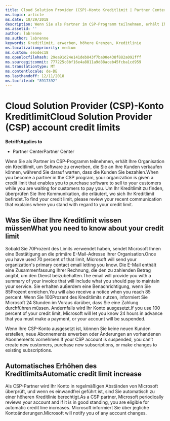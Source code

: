 ```yaml
---
title: Cloud Solution Provider (CSP)-Konto Kreditlimit | Partner Center
ms.topic: article
ms.date: 10/29/2018
description: Wenn Sie als Partner im CSP-Programm teilnehmen, erhält Ihre Organisation ein Kreditlimit, um Software zu erwerben, die Sie an Ihre Kunden verkaufen können, während Sie darauf warten, dass die Kunden Sie bezahlen.
ms.assetid: ''
author: labrenne
ms.author: labrenne
keywords: Kreditlimit, erwerben, höhere Grenzen, Kreditlinie
ms.localizationpriority: medium
ms.custom: seodec18
ms.openlocfilehash: 29ea91d24e141deb843f7ba00e438f882a092fff
ms.sourcegitcommit: 777225c8bf16e4a8811a9d88aceb45fcba1cd959
ms.translationtype: MT
ms.contentlocale: de-DE
ms.lasthandoff: 12/11/2018
ms.locfileid: "8917392"
---
```

# <a name="cloud-solution-provider-csp-account-credit-limits"></a><span data-ttu-id="f03fa-104">Cloud Solution Provider (CSP)-Konto Kreditlimit</span><span class="sxs-lookup"><span data-stu-id="f03fa-104">Cloud Solution Provider (CSP) account credit limits</span></span>

**<span data-ttu-id="f03fa-105">Betriff:</span><span class="sxs-lookup"><span data-stu-id="f03fa-105">Applies to</span></span>**

- <span data-ttu-id="f03fa-106">Partner Center</span><span class="sxs-lookup"><span data-stu-id="f03fa-106">Partner Center</span></span>

<span data-ttu-id="f03fa-107">Wenn Sie als Partner im CSP-Programm teilnehmen, erhält Ihre Organisation ein Kreditlimit, um Software zu erwerben, die Sie an Ihre Kunden verkaufen können, während Sie darauf warten, dass die Kunden Sie bezahlen.</span><span class="sxs-lookup"><span data-stu-id="f03fa-107">When you become a partner in the CSP program, your organization is given a credit limit that enables you to purchase software to sell to your customers while you are waiting for customers to pay you.</span></span> <span data-ttu-id="f03fa-108">Um Ihr Kreditlimit zu finden, überprüfen Sie Ihre Kommunikation, die erläutert, wo sich Ihr Kreditlimit befindet.</span><span class="sxs-lookup"><span data-stu-id="f03fa-108">To find your credit limit, please review your recent communication that explains where you stand with regard to your credit limit.</span></span>  

## <a name="what-you-need-to-know-about-your-credit-limit"></a><span data-ttu-id="f03fa-109">Was Sie über Ihre Kreditlimit wissen müssen</span><span class="sxs-lookup"><span data-stu-id="f03fa-109">What you need to know about your credit limit</span></span>

<span data-ttu-id="f03fa-110">Sobald Sie 70Prozent des Limits verwendet haben, sendet Microsoft Ihnen eine Bestätigung an die primäre E-Mail-Adresse Ihrer Organisation.</span><span class="sxs-lookup"><span data-stu-id="f03fa-110">Once you have used 70 percent of that limit, Microsoft will send your organization's primary contact email letting you know.</span></span> <span data-ttu-id="f03fa-111">Die E-Mail enthält eine Zusammenfassung Ihrer Rechnung, die den zu zahlenden Betrag angibt, um den Dienst beizubehalten.</span><span class="sxs-lookup"><span data-stu-id="f03fa-111">The email will provide you with a summary of your invoice that will include what you should pay to maintain your service.</span></span> <span data-ttu-id="f03fa-112">Sie erhalten außerdem eine Benachrichtigung, wenn Sie 85Prozent erreichen.</span><span class="sxs-lookup"><span data-stu-id="f03fa-112">You will also receive a notice when you reach 85 percent.</span></span> <span data-ttu-id="f03fa-113">Wenn Sie 100Prozent des Kreditlimits nutzen, informiert Sie Microsoft 24 Stunden im Voraus darüber, dass Sie eine Zahlung durchführen müssen. Andernfalls wird Ihr Konto ausgesetzt.</span><span class="sxs-lookup"><span data-stu-id="f03fa-113">If you use 100 percent of your credit limit, Microsoft will let you know 24 hours in advance that you must make a payment, or your account will be suspended.</span></span> 

<span data-ttu-id="f03fa-114">Wenn Ihre CSP-Konto ausgesetzt ist, können Sie keine neuen Kunden erstellen, neue Abonnements erwerben oder Änderungen an vorhandenen Abonnements vornehmen.</span><span class="sxs-lookup"><span data-stu-id="f03fa-114">If your CSP account is suspended, you can’t create new customers, purchase new subscriptions, or make changes to existing subscriptions.</span></span>

## <a name="automatic-credit-limit-increase"></a><span data-ttu-id="f03fa-115">Automatisches Erhöhen des Kreditlimits</span><span class="sxs-lookup"><span data-stu-id="f03fa-115">Automatic credit limit increase</span></span>

<span data-ttu-id="f03fa-116">Als CSP-Partner wird Ihr Konto in regelmäßigen Abständen von Microsoft überprüft, und wenn es einwandfrei geführt ist, sind Sie automatisch zu einer höheren Kreditlinie berechtigt.</span><span class="sxs-lookup"><span data-stu-id="f03fa-116">As a CSP partner, Microsoft periodically reviews your account and if it is in good standing, you are eligible for automatic credit line increases.</span></span> <span data-ttu-id="f03fa-117">Microsoft informiert Sie über jegliche Kontoänderungen.</span><span class="sxs-lookup"><span data-stu-id="f03fa-117">Microsoft will notify you of any account changes.</span></span> 